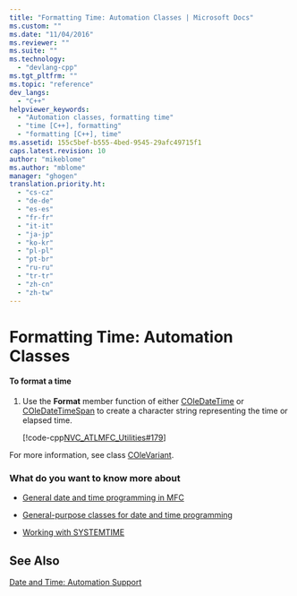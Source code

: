 ```yaml
---
title: "Formatting Time: Automation Classes | Microsoft Docs"
ms.custom: ""
ms.date: "11/04/2016"
ms.reviewer: ""
ms.suite: ""
ms.technology: 
  - "devlang-cpp"
ms.tgt_pltfrm: ""
ms.topic: "reference"
dev_langs: 
  - "C++"
helpviewer_keywords: 
  - "Automation classes, formatting time"
  - "time [C++], formatting"
  - "formatting [C++], time"
ms.assetid: 155c5bef-b555-4bed-9545-29afc49715f1
caps.latest.revision: 10
author: "mikeblome"
ms.author: "mblome"
manager: "ghogen"
translation.priority.ht: 
  - "cs-cz"
  - "de-de"
  - "es-es"
  - "fr-fr"
  - "it-it"
  - "ja-jp"
  - "ko-kr"
  - "pl-pl"
  - "pt-br"
  - "ru-ru"
  - "tr-tr"
  - "zh-cn"
  - "zh-tw"
---
```

# Formatting Time: Automation Classes
#### To format a time  
  
1.  Use the **Format** member function of either [COleDateTime](../atl-mfc-shared/reference/coledatetime-class.md) or [COleDateTimeSpan](../atl-mfc-shared/reference/coledatetimespan-class.md) to create a character string representing the time or elapsed time.  
  
     [!code-cpp[NVC_ATLMFC_Utilities#179](../atl-mfc-shared/codesnippet/cpp/formatting-time-automation-classes_1.cpp)]  
  
 For more information, see class [COleVariant](../mfc/reference/colevariant-class.md).  
  
### What do you want to know more about  
  
-   [General date and time programming in MFC](../atl-mfc-shared/date-and-time.md)  
  
-   [General-purpose classes for date and time programming](../atl-mfc-shared/date-and-time-general-purpose-classes.md)  
  
-   [Working with SYSTEMTIME](../atl-mfc-shared/date-and-time-systemtime-support.md)  
  
## See Also  
 [Date and Time: Automation Support](../atl-mfc-shared/date-and-time-automation-support.md)

